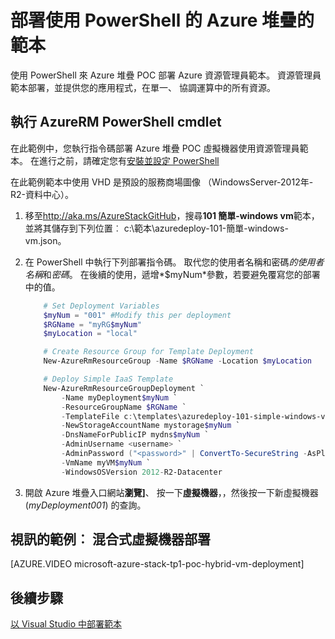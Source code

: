 <properties
    pageTitle="部署使用 PowerShell 的 Azure 堆疊的範本 |Microsoft Azure"
    description="瞭解如何部署虛擬機器使用資源管理員範本與 PowerShell。"
    services="azure-stack"
    documentationCenter=""
    authors="heathl17"
    manager="byronr"
    editor=""/>

<tags
    ms.service="azure-stack"
    ms.workload="na"
    ms.tgt_pltfrm="na"
    ms.devlang="na"
    ms.topic="article"
    ms.date="10/10/2016"
    ms.author="helaw"/>

# <a name="deploy-templates-in-azure-stack-using-powershell"></a>部署使用 PowerShell 的 Azure 堆疊的範本

使用 PowerShell 來 Azure 堆疊 POC 部署 Azure 資源管理員範本。  資源管理員範本部署，並提供您的應用程式，在單一、 協調運算中的所有資源。

## <a name="run-azurerm-powershell-cmdlets"></a>執行 AzureRM PowerShell cmdlet

在此範例中，您執行指令碼部署 Azure 堆疊 POC 虛擬機器使用資源管理員範本。  在進行之前，請確定您有[安裝並設定 PowerShell](azure-stack-connect-powershell.md)  

在此範例範本中使用 VHD 是預設的服務商場圖像 （WindowsServer-2012年-R2-資料中心）。

1.  移至<http://aka.ms/AzureStackGitHub>，搜尋**101 簡單-windows vm**範本，並將其儲存到下列位置︰ c:\\範本\\azuredeploy-101-簡單-windows-vm.json。

2.  在 PowerShell 中執行下列部署指令碼。 取代您的使用者名稱和密碼*的使用者名稱*和*密碼*。 在後續的使用，遞增*$myNum*參數，若要避免覆寫您的部署中的值。

    ```PowerShell
        # Set Deployment Variables
        $myNum = "001" #Modify this per deployment
        $RGName = "myRG$myNum"
        $myLocation = "local"

        # Create Resource Group for Template Deployment
        New-AzureRmResourceGroup -Name $RGName -Location $myLocation

        # Deploy Simple IaaS Template
        New-AzureRmResourceGroupDeployment `
            -Name myDeployment$myNum `
            -ResourceGroupName $RGName `
            -TemplateFile c:\templates\azuredeploy-101-simple-windows-vm.json `
            -NewStorageAccountName mystorage$myNum `
            -DnsNameForPublicIP mydns$myNum `
            -AdminUsername <username> `
            -AdminPassword ("<password>" | ConvertTo-SecureString -AsPlainText -Force) `
            -VmName myVM$myNum `
            -WindowsOSVersion 2012-R2-Datacenter
    ```

3.  開啟 Azure 堆疊入口網站**瀏覽]**、 按一下**虛擬機器**，，然後按一下新虛擬機器 (*myDeployment001*) 的查詢。

## <a name="video-example-hybrid-virtual-machine-deployment"></a>視訊的範例︰ 混合式虛擬機器部署

[AZURE.VIDEO microsoft-azure-stack-tp1-poc-hybrid-vm-deployment]

## <a name="next-steps"></a>後續步驟

[以 Visual Studio 中部署範本](azure-stack-deploy-template-visual-studio.md)
